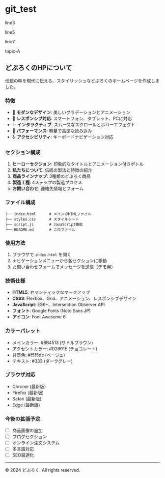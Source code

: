 # git_test

line3

line5

line7

topic-A

## どぶろくのHPについて

伝統の味を現代に伝える、スタイリッシュなどぶろくのホームページを作成しました。

### 特徴

- 🎨 **モダンなデザイン**: 美しいグラデーションとアニメーション
- 📱 **レスポンシブ対応**: スマートフォン、タブレット、PCに対応
- ✨ **インタラクティブ**: スムーズなスクロールとホバーエフェクト
- 🚀 **パフォーマンス**: 軽量で高速な読み込み
- ♿ **アクセシビリティ**: キーボードナビゲーション対応

### セクション構成

1. **ヒーローセクション**: 印象的なタイトルとアニメーション付きボトル
2. **私たちについて**: 伝統の製法と特徴の紹介
3. **商品ラインナップ**: 3種類のどぶろく商品
4. **製造工程**: 4ステップの製造プロセス
5. **お問い合わせ**: 連絡先情報とフォーム

### ファイル構成

```
├── index.html      # メインのHTMLファイル
├── styles.css      # スタイルシート
├── script.js       # JavaScript機能
└── README.md       # このファイル
```

### 使用方法

1. ブラウザで `index.html` を開く
2. ナビゲーションメニューから各セクションに移動
3. お問い合わせフォームでメッセージを送信（デモ用）

### 技術仕様

- **HTML5**: セマンティックなマークアップ
- **CSS3**: Flexbox、Grid、アニメーション、レスポンシブデザイン
- **JavaScript**: ES6+、Intersection Observer API
- **フォント**: Google Fonts (Noto Sans JP)
- **アイコン**: Font Awesome 6

### カラーパレット

- メインカラー: #8B4513 (サドルブラウン)
- アクセントカラー: #D2691E (チョコレート)
- 背景色: #f5f5dc (ベージュ)
- テキスト: #333 (ダークグレー)

### ブラウザ対応

- Chrome (最新版)
- Firefox (最新版)
- Safari (最新版)
- Edge (最新版)

### 今後の拡張予定

- [ ] 商品画像の追加
- [ ] ブログセクション
- [ ] オンライン注文システム
- [ ] 多言語対応
- [ ] SEO最適化

---

© 2024 どぶろく. All rights reserved.

